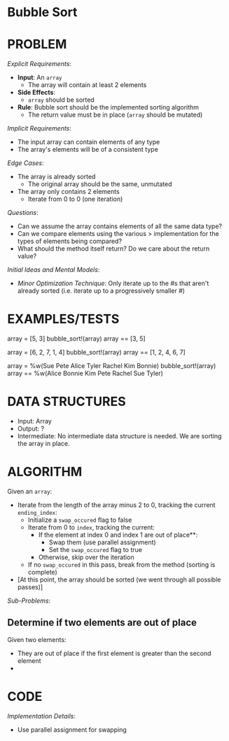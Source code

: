 # Bubble Sort

# PROBLEM

*Explicit Requirements*:
- **Input**: An `array`
  - The array will contain at least 2 elements
- **Side Effects**: 
  - `array` should be sorted
- **Rule**: Bubble sort should be the implemented sorting algorithm
  - The return value must be in place (`array` should be mutated)

*Implicit Requirements*:
- The input array can contain elements of any type
- The array's elements will be of a consistent type

*Edge Cases*:
- The array is already sorted
  - The original array should be the same, unmutated
- The array only contains 2 elements
  - Iterate from 0 to 0 (one iteration)

*Questions*:
- Can we assume the array contains elements of all the same data type?
- Can we compare elements using the various > implementation for the types of elements being compared?
- What should the method itself return? Do we care about the return value?

*Initial Ideas and Mental Models*:
- *Minor Optimization Technique*: Only iterate up to the #s that aren't already sorted (i.e. iterate up to a progressively smaller #)

# EXAMPLES/TESTS

array = [5, 3]
bubble_sort!(array)
array == [3, 5]

array = [6, 2, 7, 1, 4]
bubble_sort!(array)
array == [1, 2, 4, 6, 7]

array = %w(Sue Pete Alice Tyler Rachel Kim Bonnie)
bubble_sort!(array)
array == %w(Alice Bonnie Kim Pete Rachel Sue Tyler)

# DATA STRUCTURES

- Input: Array
- Output: ?
- Intermediate: No intermediate data structure is needed. We are sorting the array in place.

# ALGORITHM

Given an `array`:
- Iterate from the length of the array minus 2 to 0, tracking the current `ending_index`:
  - Initialize a `swap_occured` flag to false
  - Iterate from 0 to `index`, tracking the current:
    - If the element at index 0 and index 1 are out of place**:
      - Swap them (use parallel assignment)
      - Set the `swap_occured` flag to true
    - Otherwise, skip over the iteration
  - If no `swap_occured` in this pass, break from the method (sorting is complete)
- [At this point, the array should be sorted (we went through all possible passes)]

*Sub-Problems*:

## Determine if two elements are out of place

Given two elements:
- They are out of place if the first element is greater than the second element
- 

# CODE

*Implementation Details*:
- Use parallel assignment for swapping